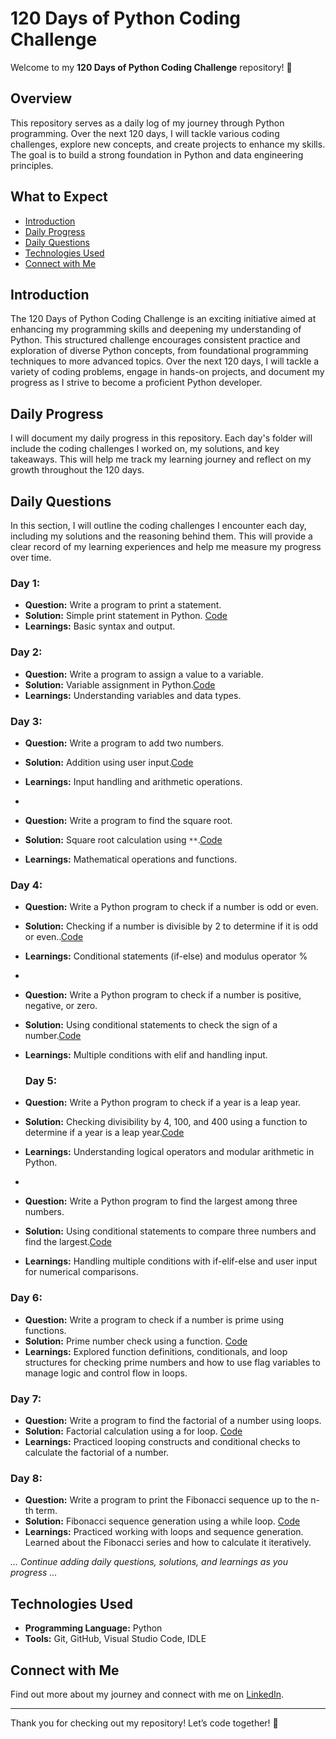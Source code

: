 # 120 Days of Python Coding Challenge

Welcome to my **120 Days of Python Coding Challenge** repository! 🚀

## Overview

This repository serves as a daily log of my journey through Python programming. Over the next 120 days, I will tackle various coding challenges, explore new concepts, and create projects to enhance my skills. The goal is to build a strong foundation in Python and data engineering principles.

## What to Expect
- [Introduction](#introduction)
- [Daily Progress](#daily-progress)
- [Daily Questions](#daily-questions)
- [Technologies Used](#technologies-used)
- [Connect with Me](#connect-with-me)

## Introduction
The 120 Days of Python Coding Challenge is an exciting initiative aimed at enhancing my programming skills and deepening my understanding of Python. This structured challenge encourages consistent practice and exploration of diverse Python concepts, from foundational programming techniques to more advanced topics. Over the next 120 days, I will tackle a variety of coding problems, engage in hands-on projects, and document my progress as I strive to become a proficient Python developer.



## Daily Progress
I will document my daily progress in this repository. Each day's folder will include the coding challenges I worked on, my solutions, and key takeaways. This will help me track my learning journey and reflect on my growth throughout the 120 days.

## Daily Questions
In this section, I will outline the coding challenges I encounter each day, including my solutions and the reasoning behind them. This will provide a clear record of my learning experiences and help me measure my progress over time.

### Day 1:
- **Question:** Write a program to print a statement.
- **Solution:** Simple print statement in Python. [Code](https://github.com/ankithkumar08/120-days-of-python-coding-/blob/main/python/day1.py)
- **Learnings:** Basic syntax and output.

### Day 2:
- **Question:** Write a program to assign a value to a variable.
- **Solution:** Variable assignment in Python.[Code](https://github.com/ankithkumar08/120-days-of-python-coding-/blob/main/python/day2.py)
- **Learnings:** Understanding variables and data types.

### Day 3:
- **Question:** Write a program to add two numbers.
- **Solution:** Addition using user input.[Code](https://github.com/ankithkumar08/120-days-of-python-coding-/blob/main/python/day3.py)
- **Learnings:** Input handling and arithmetic operations.
- 

- **Question:** Write a program to find the square root.
- **Solution:** Square root calculation using `**`.[Code](https://github.com/ankithkumar08/120-days-of-python-coding-/blob/main/python/day3.py)
- **Learnings:** Mathematical operations and functions.

### Day 4:
- **Question:** Write a Python program to check if a number is odd or even.
- **Solution:** Checking if a number is divisible by 2 to determine if it is odd or even..[Code](https://github.com/ankithkumar08/120-days-of-python-coding-/blob/main/python/day4.py)
- **Learnings:** Conditional statements (if-else) and modulus operator %
- 
- **Question:** Write a Python program to check if a number is positive, negative, or zero.
- **Solution:** Using conditional statements to check the sign of a number.[Code](https://github.com/ankithkumar08/120-days-of-python-coding-/blob/main/python/day4.py)
- **Learnings:** Multiple conditions with elif and handling input.

  ### Day 5:
- **Question:** Write a Python program to check if a year is a leap year.
- **Solution:** Checking divisibility by 4, 100, and 400 using a function to determine if a year is a leap year.[Code](https://github.com/ankithkumar08/120-days-of-python-coding-/blob/main/python/day5.py)
- **Learnings:** Understanding logical operators and modular arithmetic in Python.
- 
- **Question:** Write a Python program to find the largest among three numbers.
- **Solution:** Using conditional statements to compare three numbers and find the largest.[Code](https://github.com/ankithkumar08/120-days-of-python-coding-/blob/main/python/day5.py)
- **Learnings:** Handling multiple conditions with if-elif-else and user input for numerical comparisons.
### Day 6:
- **Question:** Write a program to check if a number is prime using functions.
- **Solution:** Prime number check using a function.  [Code](https://github.com/ankithkumar08/120-days-of-python-coding-/blob/main/python/day6.py)
- **Learnings:** Explored function definitions, conditionals, and loop structures for checking prime numbers and how to use flag variables to manage logic and control flow in loops.
### Day 7:
- **Question:** Write a program to find the factorial of a number using loops.
- **Solution:** Factorial calculation using a for loop. [Code](https://github.com/ankithkumar08/120-days-of-python-coding-/blob/main/python/day7.py)
- **Learnings:** Practiced looping constructs and conditional checks to calculate the factorial of a number.
### Day 8:
- **Question:** Write a program to print the Fibonacci sequence up to the n-th term.
- **Solution:** Fibonacci sequence generation using a while loop. [Code](https://github.com/ankithkumar08/120-days-of-python-coding-/blob/main/python/day8.py)
- **Learnings:**  Practiced working with loops and sequence generation. Learned about the Fibonacci series and how to calculate it iteratively.
  

*... Continue adding daily questions, solutions, and learnings as you progress ...*

## Technologies Used 
- **Programming Language:** Python 
- **Tools:** Git, GitHub, Visual Studio Code, IDLE

## Connect with Me
Find out more about my journey and connect with me on [LinkedIn](www.linkedin.com/in/ankithkumar-chillapalli).

---

Thank you for checking out my repository! Let’s code together! 🐍

